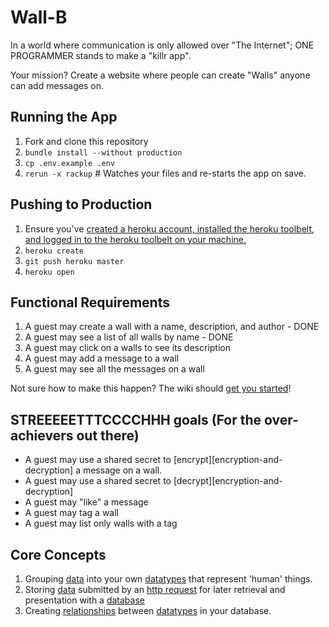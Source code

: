 # Wall-B

In a world where communication is only allowed over "The Internet"; ONE
PROGRAMMER stands to make a "killr app".

Your mission? Create a website where people can create "Walls" anyone can add
messages on.

## Running the App

1. Fork and clone this repository
1. `bundle install --without production`
1. `cp .env.example .env`
1. `rerun -x rackup` # Watches your files and re-starts the app on save.

## Pushing to Production

1. Ensure you've [created a heroku account, installed the heroku toolbelt, and
   logged in to the heroku toolbelt on your machine.][heroku-quickstart]
1. `heroku create`
1. `git push heroku master`
1. `heroku open`

## Functional Requirements

1. A guest may create a wall with a name, description, and author - DONE
2. A guest may see a list of all walls by name - DONE
3. A guest may click on a walls to see its description
4. A guest may add a message to a wall
5. A guest may see all the messages on a wall

Not sure how to make this happen? The wiki should
[get you started](https://github.com/codeunion/wall-b/wiki/home)!

## STREEEEETTTCCCCHHH goals (For the over-achievers out there)

* A guest may use a shared secret to [encrypt][encryption-and-decryption] a message on a wall.
* A guest may use a shared secret to [decrypt][encryption-and-decryption]
* A guest may "like" a message
* A guest may tag a wall
* A guest may list only walls with a tag

## Core Concepts
1. Grouping [data][data] into your own [datatypes][datatypes] that represent
   'human' things.
1. Storing [data][data] submitted by an [http request][request] for later
   retrieval and presentation with a [database][database]
1. Creating [relationships][relational-databases] between [datatypes][datatypes] in
   your database.

[heroku-quickstart]:https://devcenter.heroku.com/articles/quickstart
[encryption-and-decyption]:https://github.com/codeunion/web-fundamentals/wiki/Glossary#encryption
[data]:https://github.com/codeunion/web-fundamentals/wiki/Glossary#data
[datatypes]:https://github.com/codeunion/web-fundamentals/wiki/Glossary#datatypes
[request]:https://github.com/codeunion/web-fundamentals/wiki/Glossary#request
[relational-databases]:https://github.com/codeunion/web-fundamentals/wiki/Glossary#relational-databases
[database]:https://github.com/codeunion/web-fundamentals/wiki/Glossary#database
